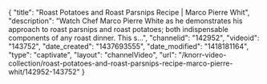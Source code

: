 {
    "title": "Roast Potatoes and Roast Parsnips Recipe | Marco Pierre Whit",
    "description": "Watch Chef Marco Pierre White as he demonstrates his approach to roast parsnips and roast potatoes; both indispensable components of any roast dinner. This s...",
    "channelid": "142952",
    "videoid": "143752",
    "date_created": "1437693555",
    "date_modified": "1418181164",
    "type": "captivate",
    "layout": "channelVideo",
    "url": "\/knorr-video-collection\/roast-potatoes-and-roast-parsnips-recipe-marco-pierre-whit\/142952-143752"
}